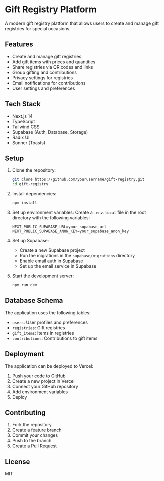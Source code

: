 # Gift Registry Platform

A modern gift registry platform that allows users to create and manage gift registries for special occasions.

## Features

- Create and manage gift registries
- Add gift items with prices and quantities
- Share registries via QR codes and links
- Group gifting and contributions
- Privacy settings for registries
- Email notifications for contributions
- User settings and preferences

## Tech Stack

- Next.js 14
- TypeScript
- Tailwind CSS
- Supabase (Auth, Database, Storage)
- Radix UI
- Sonner (Toasts)

## Setup

1. Clone the repository:
   ```bash
   git clone https://github.com/yourusername/gift-registry.git
   cd gift-registry
   ```

2. Install dependencies:
   ```bash
   npm install
   ```

3. Set up environment variables:
   Create a `.env.local` file in the root directory with the following variables:
   ```
   NEXT_PUBLIC_SUPABASE_URL=your_supabase_url
   NEXT_PUBLIC_SUPABASE_ANON_KEY=your_supabase_anon_key
   ```

4. Set up Supabase:
   - Create a new Supabase project
   - Run the migrations in the `supabase/migrations` directory
   - Enable email auth in Supabase
   - Set up the email service in Supabase

5. Start the development server:
   ```bash
   npm run dev
   ```

## Database Schema

The application uses the following tables:

- `users`: User profiles and preferences
- `registries`: Gift registries
- `gift_items`: Items in registries
- `contributions`: Contributions to gift items

## Deployment

The application can be deployed to Vercel:

1. Push your code to GitHub
2. Create a new project in Vercel
3. Connect your GitHub repository
4. Add environment variables
5. Deploy

## Contributing

1. Fork the repository
2. Create a feature branch
3. Commit your changes
4. Push to the branch
5. Create a Pull Request

## License

MIT 